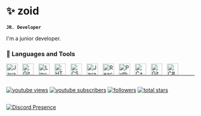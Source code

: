 # ✨ zoid

**`JR. Developer`** 

I'm a junior developer.

### 🧰 Languages and Tools

<img align="left" alt="Java" width="30px" style="padding-right:10px;" src="https://cdn.jsdelivr.net/gh/devicons/devicon/icons/java/java-original.svg"/>
<img align="left" alt="Git" width="30px" style="padding-right:10px;" src="https://cdn.jsdelivr.net/gh/devicons/devicon/icons/git/git-original.svg" />
<img align="left" alt="Linux" width="30px" style="padding-right:10px;" src="https://cdn.jsdelivr.net/gh/devicons/devicon/icons/linux/linux-original.svg" />
<img align="left" alt="HTML" width="30px" style="padding-right:10px;" src="https://cdn.jsdelivr.net/gh/devicons/devicon/icons/html5/html5-plain.svg" />
<img align="left" alt="CSS" width="30px" style="padding-right:10px;" src="https://cdn.jsdelivr.net/gh/devicons/devicon/icons/css3/css3-plain.svg" />
<img align="left" alt="JavaScript" width="30px" style="padding-right:10px;" src="https://cdn.jsdelivr.net/gh/devicons/devicon/icons/javascript/javascript-plain.svg" />
<img align="left" alt="React" width="30px" style="padding-right:10px;" src="https://cdn.jsdelivr.net/gh/devicons/devicon/icons/react/react-original.svg" />
<img align="left" alt="Python" width="30px" style="padding-right:10px;" src="https://cdn.jsdelivr.net/gh/devicons/devicon/icons/python/python-plain.svg" />
<img align="left" alt="C++" width="30px" style="padding-right:10px;" src="https://cdn.jsdelivr.net/gh/devicons/devicon/icons/cplusplus/cplusplus-line.svg" />
<img align="left" alt="GitHub" width="30px" style="padding-right:10px;" src="https://cdn.jsdelivr.net/gh/devicons/devicon/icons/github/github-original.svg" />
<img align="left" alt="C#" width="30px" style="padding-right:10px;" src="https://cdn.jsdelivr.net/gh/devicons/devicon/icons/csharp/csharp-plain.svg" />
<br />

---



##

   <p align="left">
         <a href="https://www.youtube.com/channel/UChKN0BzAHOgHGzW9PSEwVDw">
         <img alt="youtube views" title="YouTube views" src="https://custom-icon-badges.demolab.com/youtube/channel/views/UChKN0BzAHOgHGzW9PSEwVDw?color=%23E1AD0E&logo=eye&logoColor=white&style=for-the-badge&labelColor=C79600"/></a> 
      <a href="https://www.youtube.com/channel/UChKN0BzAHOgHGzW9PSEwVDw?sub_confirmation=1">
         <img alt="youtube subscribers" title="Subscribe to my YouTube channel" src="https://custom-icon-badges.demolab.com/youtube/channel/subscribers/UChKN0BzAHOgHGzW9PSEwVDw?color=%23E05D44&label=SUBSCRIBE&logo=video&logoColor=white&style=for-the-badge&labelColor=CE4630"/></a> 
         <a href="https://github.com/unzoid?tab=followers">
         <img alt="followers" title="Total Followers" src="https://custom-icon-badges.demolab.com/github/followers/unzoid?color=236ad3&labelColor=1155ba&style=for-the-badge&logo=person-add&label=Follow&logoColor=white"/></a>
      <a href="https://github.com/unzoid?tab=repositories&sort=stargazers">
         <img alt="total stars" title="Total stars on GitHub" src="https://custom-icon-badges.demolab.com/github/stars/unzoid?color=55960c&style=for-the-badge&labelColor=488207&logo=star"/></a>
   
   </p>

##

[![Discord Presence](https://lanyard.cnrad.dev/api/412292491036065802?borderRadius=5px&animated=true&bg=transparent)](https://discord.com/users/412292491036065802)
